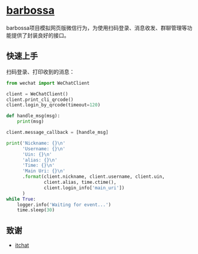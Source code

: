 # [barbossa](https://leohowell.github.io/barbossa/)

barbossa项目模拟网页版微信行为，为使用扫码登录、消息收发、群聊管理等功能提供了封装良好的接口。


## 快速上手

扫码登录、打印收到的消息：

```python
from wechat import WeChatClient

client = WeChatClient()
client.print_cli_qrcode()
client.login_by_qrcode(timeout=120)

def handle_msg(msg):
    print(msg)

client.message_callback = [handle_msg]

print('Nickname: {}\n'
      'Username: {}\n'
      'Uin: {}\n'
      'alias: {}\n'
      'Time: {}\n'
      'Main Uri: {}\n'
      .format(client.nickname, client.username, client.uin,
              client.alias, time.ctime(),
              client.login_info['main_uri'])
      )
while True:
    logger.info('Waiting for event...')
    time.sleep(30)
```

## 致谢
- [itchat](https://github.com/littlecodersh/ItChat)

